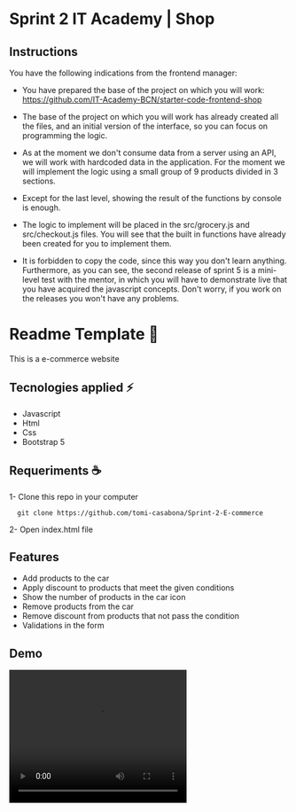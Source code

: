 # Sprint 2 IT Academy | Shop

## Instructions

You have the following indications from the frontend manager:

- You have prepared the base of the project on which you will work: https://github.com/IT-Academy-BCN/starter-code-frontend-shop

- The base of the project on which you will work has already created all the files, and an initial version of the interface, so you can focus on programming the logic.

- As at the moment we don't consume data from a server using an API, we will work with hardcoded data in the application. For the moment we will implement the logic using a small group of 9 products divided in 3 sections.

- Except for the last level, showing the result of the functions by console is enough.

- The logic to implement will be placed in the src/grocery.js and src/checkout.js files. You will see that the built in functions have already been created for you to implement them.

- It is forbidden to copy the code, since this way you don't learn anything. Furthermore, as you can see, the second release of sprint 5 is a mini-level test with the mentor, in which you will have to demonstrate live that you have acquired the javascript concepts. Don't worry, if you work on the releases you won't have any problems.

# Readme Template 📜

This is a e-commerce website


## Tecnologies applied  ⚡

* Javascript
* Html
* Css
* Bootstrap 5

## Requeriments ☕️

1- Clone this repo in your computer

```git
  git clone https://github.com/tomi-casabona/Sprint-2-E-commerce
```
2- Open index.html file


## Features

- Add products to the car
- Apply discount to products that meet the given conditions
- Show the number of products in the car icon 
- Remove products from the car 
- Remove discount from products that not pass the condition
- Validations in the form 

## Demo

<video width="320" height="240" controls>
  <source src="/Sprint-2-E-commerce/video/Demo E-commerce.mp4" type="video/mp4">
  Your browser does not support the video tag.
</video>



